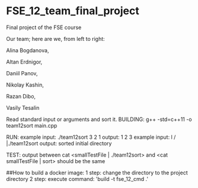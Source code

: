 # FSE_12_team_final_project
Final project of the FSE course

Our team; here are we, from left to right:

Alina Bogdanova,

Altan Erdnigor,

Daniil Panov,

Nikolay Kashin,

Razan Dibo,

Vasily Tesalin


Read standard input or arguments and sort it.
BUILDING:  g++ -std=c++11 -o team12sort main.cpp

RUN: example input: ./team12sort 3 2 1 output: 1 2 3
     example input: l / |./team12sort  output: sorted initial directory 

TEST: output between cat <smallTestFile | ./team12sort>  and <cat smallTestFile | sort> should be the same 


##How to build a docker image:
1 step: change the directory to the project directory
2 step: execute command: 'build -t fse_12_cmd .'
